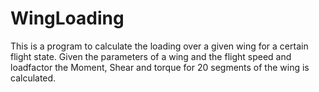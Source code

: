 # WingLoading
This is a program to calculate the loading over a given wing for a certain flight state.
Given the parameters of a wing and the flight speed and loadfactor the Moment, Shear and torque for 20 segments of the wing is calculated.

